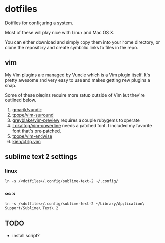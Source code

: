 # dotfiles

Dotfiles for configuring a system.

Most of these will play nice with Linux and Mac OS X.

You can either download and simply copy them into your home directory, or clone the repository and create symbolic links to files in the repo.

## vim

My Vim plugins are managed by Vundle which is a Vim plugin itself. It's pretty awesome and very easy to use and makes getting new plugins a snap.

Some of these plugins require more setup outside of Vim but they're outlined below.

1. [gmarik/vundle](https://github.com/gmarik/vundle)
2. [tpope/vim-surround](https://github.com/tpope/vim-surround)
3. [greyblake/vim-preview](https://github.com/greyblake/vim-preview) requires a couple rubygems to operate
4. [Lokaltog/vim-powerline](https://github.com/Lokaltog/vim-powerline) needs a patched font. I included my favorite font that's pre-patched.
5. [tpope/vim-endwise](https://github.com/tpope/vim-endwise)
6. [kien/ctrlp.vim](https://github.com/kien/ctrlp.vim)

## sublime text 2 settings

### linux

    ln -s /<dotfiles>/.config/sublime-text-2 ~/.config/

### os x

    ln -s /<dotfiles>/.config/sublime-text-2 ~/Library/Application\ Support/Sublime\ Text\ 2

## TODO
* install script?
